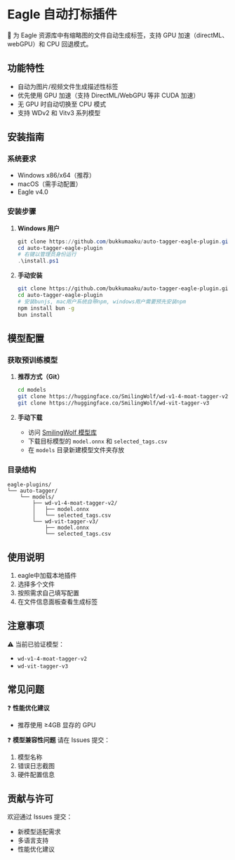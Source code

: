 # Eagle 自动打标插件

📌 为 Eagle 资源库中有缩略图的文件自动生成标签，支持 GPU 加速（directML、webGPU）和 CPU 回退模式。

## 功能特性

-   自动为图片/视频文件生成描述性标签
-   优先使用 GPU 加速（支持 DirectML/WebGPU 等非 CUDA 加速）
-   无 GPU 时自动切换至 CPU 模式
-   支持 WDv2 和 Vitv3 系列模型

## 安装指南

### 系统要求

-   Windows x86/x64（推荐）
-   macOS（需手动配置）
-   Eagle v4.0

### 安装步骤

1. **Windows 用户**

    ```powershell
    git clone https://github.com/bukkumaaku/auto-tagger-eagle-plugin.git
    cd auto-tagger-eagle-plugin
    # 右键以管理员身份运行
    .\install.ps1
    ```

2. **手动安装**

    ```bash
    git clone https://github.com/bukkumaaku/auto-tagger-eagle-plugin.git
    cd auto-tagger-eagle-plugin
    # 安装bunjs, mac用户系统自带npm, windows用户需要预先安装npm
    npm install bun -g
    bun install
    ```

## 模型配置

### 获取预训练模型

1. **推荐方式（Git）**

    ```bash
    cd models
    git clone https://huggingface.co/SmilingWolf/wd-v1-4-moat-tagger-v2
    git clone https://huggingface.co/SmilingWolf/wd-vit-tagger-v3
    ```

2. **手动下载**
    - 访问 [SmilingWolf 模型库](https://huggingface.co/SmilingWolf)
    - 下载目标模型的 `model.onnx` 和 `selected_tags.csv`
    - 在 `models` 目录新建模型文件夹存放

### 目录结构

```
eagle-plugins/
└── auto-tagger/
    └── models/
        ├── wd-v1-4-moat-tagger-v2/
        │   ├── model.onnx
        │   └── selected_tags.csv
        └── wd-vit-tagger-v3/
            ├── model.onnx
            └── selected_tags.csv
```

## 使用说明

1. eagle中加载本地插件
2. 选择多个文件
3. 按照需求自己填写配置
4. 在文件信息面板查看生成标签

## 注意事项

⚠️ 当前已验证模型：

-   `wd-v1-4-moat-tagger-v2`
-   `wd-vit-tagger-v3`

## 常见问题

❓ **性能优化建议**

-   推荐使用 ≥4GB 显存的 GPU

❓ **模型兼容性问题**
请在 Issues 提交：

1. 模型名称
2. 错误日志截图
3. 硬件配置信息

## 贡献与许可

欢迎通过 Issues 提交：

-   新模型适配需求
-   多语言支持
-   性能优化建议
